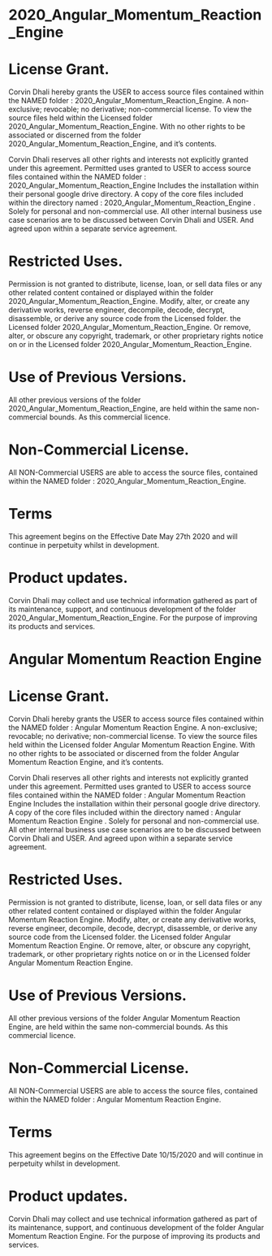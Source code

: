 # 2020_Angular_Momentum_Reaction_Engine


# License Grant.
Corvin Dhali hereby grants the USER to access source files contained within the NAMED folder : 2020_Angular_Momentum_Reaction_Engine. A non-exclusive; revocable; no derivative; non-commercial license. To view the source files held within the Licensed folder 2020_Angular_Momentum_Reaction_Engine. With no other rights to be associated or discerned from the folder 2020_Angular_Momentum_Reaction_Engine, and it’s contents.

Corvin Dhali reserves all other rights and interests not explicitly granted under this agreement. Permitted uses granted to USER to access source files contained within the NAMED folder : 2020_Angular_Momentum_Reaction_Engine Includes the installation within their personal google drive directory. A copy of the core files included within the directory named : 2020_Angular_Momentum_Reaction_Engine . Solely for personal and non-commercial use. All other internal business use case scenarios are to be discussed between Corvin Dhali and USER. And agreed upon within a separate service agreement.


# Restricted Uses.
Permission is not granted to distribute, license, loan, or sell data files or any other related content contained or displayed within the folder 2020_Angular_Momentum_Reaction_Engine. Modify, alter, or create any derivative works, reverse engineer, decompile, decode, decrypt, disassemble, or derive any source code from the Licensed folder. the Licensed folder 2020_Angular_Momentum_Reaction_Engine. Or remove, alter, or obscure any copyright, trademark, or other proprietary rights notice on or in the Licensed folder 2020_Angular_Momentum_Reaction_Engine.


# Use of Previous Versions.
All other previous versions of the folder 2020_Angular_Momentum_Reaction_Engine, are held within the same non-commercial bounds. As this commercial licence. 


# Non-Commercial License.
All NON-Commercial USERS are able to access the source files, contained within the NAMED folder : 2020_Angular_Momentum_Reaction_Engine. 


# Terms
This agreement begins on the Effective Date May 27th 2020 and will continue in perpetuity whilst in development.  


# Product updates.
Corvin Dhali may collect and use technical information gathered as part of its maintenance, support, and continuous development of the folder 2020_Angular_Momentum_Reaction_Engine. For the purpose of improving its products and services.
# Angular Momentum Reaction Engine


# License Grant.
Corvin Dhali hereby grants the USER to access source files contained within the NAMED folder : Angular Momentum Reaction Engine. A non-exclusive; revocable; no derivative; non-commercial license. To view the source files held within the Licensed folder Angular Momentum Reaction Engine. With no other rights to be associated or discerned from the folder Angular Momentum Reaction Engine, and it’s contents.

Corvin Dhali reserves all other rights and interests not explicitly granted under this agreement. Permitted uses granted to USER to access source files contained within the NAMED folder : Angular Momentum Reaction Engine Includes the installation within their personal google drive directory. A copy of the core files included within the directory named : Angular Momentum Reaction Engine . Solely for personal and non-commercial use. All other internal business use case scenarios are to be discussed between Corvin Dhali and USER. And agreed upon within a separate service agreement.


# Restricted Uses.
Permission is not granted to distribute, license, loan, or sell data files or any other related content contained or displayed within the folder Angular Momentum Reaction Engine. Modify, alter, or create any derivative works, reverse engineer, decompile, decode, decrypt, disassemble, or derive any source code from the Licensed folder. the Licensed folder Angular Momentum Reaction Engine. Or remove, alter, or obscure any copyright, trademark, or other proprietary rights notice on or in the Licensed folder Angular Momentum Reaction Engine.


# Use of Previous Versions.
All other previous versions of the folder Angular Momentum Reaction Engine, are held within the same non-commercial bounds. As this commercial licence. 


# Non-Commercial License.
All NON-Commercial USERS are able to access the source files, contained within the NAMED folder : Angular Momentum Reaction Engine. 


# Terms
This agreement begins on the Effective Date 10/15/2020 and will continue in perpetuity whilst in development.  


# Product updates.
Corvin Dhali may collect and use technical information gathered as part of its maintenance, support, and continuous development of the folder Angular Momentum Reaction Engine. For the purpose of improving its products and services.
